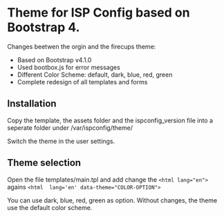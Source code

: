 # Theme for ISP Config based on Bootstrap 4.

Changes beetwen the orgin and the firecups theme:

 - Based on Bootstrap v4.1.0
 - Used bootbox.js for error messages
 - Different Color Scheme: default, dark, blue, red, green
 - Complete redesign of all templates and forms

## Installation

Copy the template, the assets folder and the ispconfig_version file into a seperate folder under /var/ispconfig/theme/

Switch the theme in the user settings.

## Theme selection

Open the file templates/main.tpl and add change the `<html lang="en">` agains `<html  lang='en' data-theme="COLOR-OPTION">`

You can use dark, blue, red, green as option. Without changes, the theme use the default color scheme.
